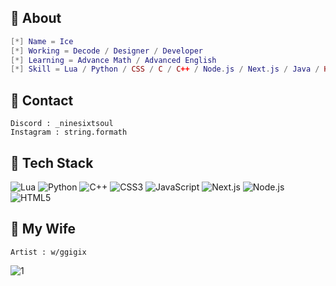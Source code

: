 ## 📆 About 
```lua
[*] Name = Ice
[*] Working = Decode / Designer / Developer
[*] Learning = Advance Math / Advanced English
[*] Skill = Lua / Python / CSS / C / C++ / Node.js / Next.js / Java / HTML
```

## 🔗 Contact
```
Discord : _ninesixtsoul
Instagram : string.formath
```


## 🌟 Tech Stack  
![Lua](https://img.shields.io/badge/Lua-2C2D72?style=for-the-badge&logo=lua&logoColor=white) ![Python](https://img.shields.io/badge/Python-3776AB?style=for-the-badge&logo=python&logoColor=white) ![C++](https://img.shields.io/badge/C++-00599C?style=for-the-badge&logo=cplusplus&logoColor=white) ![CSS3](https://img.shields.io/badge/CSS3-1572B6?style=for-the-badge&logo=css3&logoColor=white) ![JavaScript](https://img.shields.io/badge/JavaScript-F7DF1E?style=for-the-badge&logo=javascript&logoColor=black) ![Next.js](https://img.shields.io/badge/Next.js-000000?style=for-the-badge&logo=nextdotjs&logoColor=white) ![Node.js](https://img.shields.io/badge/Node.js-339933?style=for-the-badge&logo=nodedotjs&logoColor=white) ![HTML5](https://img.shields.io/badge/HTML5-E34F26?style=for-the-badge&logo=html5&logoColor=white)

## 🤍 My Wife 
```
Artist : w/ggigix
```
![1](https://cdn.discordapp.com/attachments/1221930856394919937/1334114423597568010/71_20241025014607.png?ex=679b5a61&is=679a08e1&hm=7f0ceef82f1fc061b9d56d0aa71f1eea7413986f5f50aa964e3de1d693ee2e98&)
